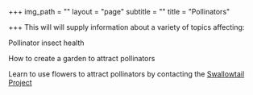 +++
img_path = ""
layout = "page"
subtitle = ""
title = "Pollinators"

+++
This will will supply information about a variety of topics affecting:

Pollinator insect health

How to create a garden to attract pollinators

Learn to use flowers to attract pollinators by contacting the  [Swallowtail Project ](http://www.projectswallowtail.ca)